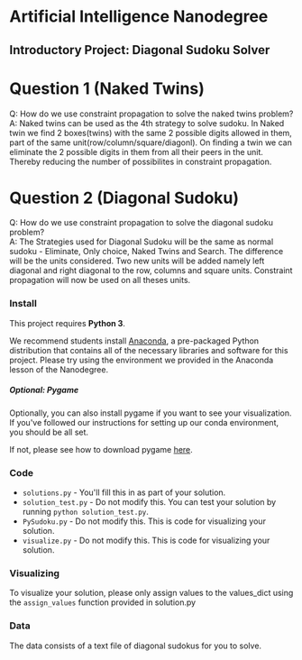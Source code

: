 # Artificial Intelligence Nanodegree
## Introductory Project: Diagonal Sudoku Solver

# Question 1 (Naked Twins)
Q: How do we use constraint propagation to solve the naked twins problem?  
A: Naked twins can be used as the 4th strategy to solve sudoku. In Naked twin we find 2 boxes(twins) with the same 2 possible digits allowed in them, part of the same unit(row/column/square/diagonl). On finding a twin we can eliminate the 2 possible digits in them from all their peers in the unit. Thereby reducing the number of possibilites in constraint propagation.

# Question 2 (Diagonal Sudoku)
Q: How do we use constraint propagation to solve the diagonal sudoku problem?  
A: The Strategies used for Diagonal Sudoku will be the same as normal sudoku - Eliminate, Only choice, Naked Twins and Search. The difference will be the units considered. Two new units will be added namely left diagonal and right diagonal to the row, columns and square units. Constraint propagation will now be used on all theses units.

### Install

This project requires **Python 3**.

We recommend students install [Anaconda](https://www.continuum.io/downloads), a pre-packaged Python distribution that contains all of the necessary libraries and software for this project. 
Please try using the environment we provided in the Anaconda lesson of the Nanodegree.

##### Optional: Pygame

Optionally, you can also install pygame if you want to see your visualization. If you've followed our instructions for setting up our conda environment, you should be all set.

If not, please see how to download pygame [here](http://www.pygame.org/download.shtml).

### Code

* `solutions.py` - You'll fill this in as part of your solution.
* `solution_test.py` - Do not modify this. You can test your solution by running `python solution_test.py`.
* `PySudoku.py` - Do not modify this. This is code for visualizing your solution.
* `visualize.py` - Do not modify this. This is code for visualizing your solution.

### Visualizing

To visualize your solution, please only assign values to the values_dict using the ```assign_values``` function provided in solution.py

### Data

The data consists of a text file of diagonal sudokus for you to solve.
